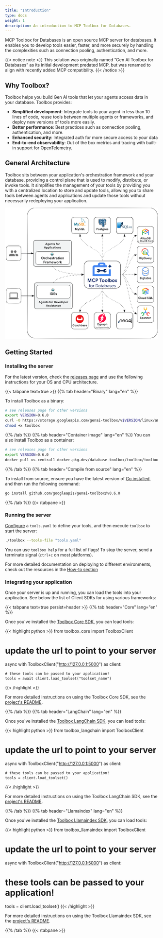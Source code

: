 ```yaml
---
title: "Introduction"
type: docs
weight: 1
description: An introduction to MCP Toolbox for Databases. 
---
```


MCP Toolbox for Databases is an open source MCP server for databases. It enables
you to develop tools easier, faster, and more securely by handling the complexities
such as connection pooling, authentication, and more.


{{< notice note >}} 
This solution was originally named “Gen AI Toolbox for
Databases” as its initial development predated MCP, but was renamed to align
with recently added MCP compatibility. 
{{< /notice >}}

##  Why Toolbox?

Toolbox helps you build Gen AI tools that let your agents access data in your
database. Toolbox provides:
- **Simplified development**: Integrate tools to your agent in less than 10
  lines of code, reuse tools between multiple agents or frameworks, and deploy
  new versions of tools more easily.
- **Better performance**: Best practices such as connection pooling,
  authentication, and more.
- **Enhanced security**: Integrated auth for more secure access to your data
- **End-to-end observability**: Out of the box metrics and tracing with built-in
  support for OpenTelemetry.


## General Architecture

Toolbox sits between your application's orchestration framework and your
database, providing a control plane that is used to modify, distribute, or
invoke tools. It simplifies the management of your tools by providing you with a
centralized location to store and update tools, allowing you to share tools
between agents and applications and update those tools without necessarily
redeploying your application.

![architecture](./architecture.png)

## Getting Started

### Installing the server
For the latest version, check the [releases page][releases] and use the
following instructions for your OS and CPU architecture.

[releases]: https://github.com/googleapis/genai-toolbox/releases

<!-- {x-release-please-start-version} -->
{{< tabpane text=true >}}
{{% tab header="Binary" lang="en" %}}

To install Toolbox as a binary:

```sh
# see releases page for other versions
export VERSION=0.6.0
curl -O https://storage.googleapis.com/genai-toolbox/v$VERSION/linux/amd64/toolbox
chmod +x toolbox
```

{{% /tab %}}
{{% tab header="Container image" lang="en" %}}
You can also install Toolbox as a container:

```sh
# see releases page for other versions
export VERSION=0.6.0
docker pull us-central1-docker.pkg.dev/database-toolbox/toolbox/toolbox:$VERSION
```

{{% /tab %}}
{{% tab header="Compile from source" lang="en" %}}

To install from source, ensure you have the latest version of
[Go installed](https://go.dev/doc/install), and then run the following command:

```sh
go install github.com/googleapis/genai-toolbox@v0.6.0
```

{{% /tab %}}
{{< /tabpane >}}
<!-- {x-release-please-end} -->

### Running the server

[Configure](../configure.md) a `tools.yaml` to define your tools, and then
execute `toolbox` to start the server:

```sh
./toolbox --tools-file "tools.yaml"
```

You can use `toolbox help` for a full list of flags! To stop the server, send a
terminate signal (`ctrl+c` on most platforms).

For more detailed documentation on deploying to different environments, check
out the resources in the [How-to section](../../how-to/_index.md)

### Integrating your application

Once your server is up and running, you can load the tools into your
application. See below the list of Client SDKs for using various frameworks:

{{< tabpane text=true persist=header >}}
{{% tab header="Core" lang="en" %}}

Once you've installed the [Toolbox Core
SDK](https://pypi.org/project/toolbox-core/), you can load
tools:

{{< highlight python >}}
from toolbox_core import ToolboxClient

# update the url to point to your server
async with ToolboxClient("http://127.0.0.1:5000") as client:

    # these tools can be passed to your application! 
    tools = await client.load_toolset("toolset_name")
{{< /highlight >}}

For more detailed instructions on using the Toolbox Core SDK, see the
[project's README](https://github.com/googleapis/mcp-toolbox-sdk-python/blob/main/packages/toolbox-core/README.md).

{{% /tab %}}
{{% tab header="LangChain" lang="en" %}}

Once you've installed the [Toolbox LangChain
SDK](https://pypi.org/project/toolbox-langchain/), you can load
tools:

{{< highlight python >}}
from toolbox_langchain import ToolboxClient

# update the url to point to your server
async with ToolboxClient("http://127.0.0.1:5000") as client:

    # these tools can be passed to your application! 
    tools = client.load_toolset()
{{< /highlight >}}

For more detailed instructions on using the Toolbox LangChain SDK, see the
[project's README](https://github.com/googleapis/mcp-toolbox-sdk-python/blob/main/packages/toolbox-langchain/README.md).

{{% /tab %}}
{{% tab header="Llamaindex" lang="en" %}}

Once you've installed the [Toolbox Llamaindex
SDK](https://github.com/googleapis/genai-toolbox-llamaindex-python), you can load
tools:

{{< highlight python >}}
from toolbox_llamaindex import ToolboxClient

# update the url to point to your server
async with ToolboxClient("http://127.0.0.1:5000") as client:

  # these tools can be passed to your application! 
  tools = client.load_toolset()
{{< /highlight >}}

For more detailed instructions on using the Toolbox Llamaindex SDK, see the
[project's README](https://github.com/googleapis/genai-toolbox-llamaindex-python/blob/main/README.md).

{{% /tab %}}
{{< /tabpane >}}
